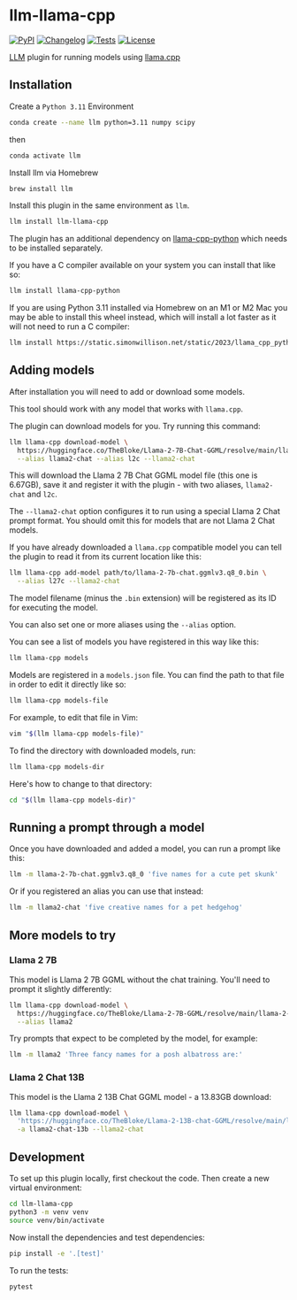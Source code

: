 # llm-llama-cpp

[![PyPI](https://img.shields.io/pypi/v/llm-llama-cpp.svg)](https://pypi.org/project/llm-llama-cpp/)
[![Changelog](https://img.shields.io/github/v/release/simonw/llm-llama-cpp?include_prereleases&label=changelog)](https://github.com/simonw/llm-llama-cpp/releases)
[![Tests](https://github.com/simonw/llm-llama-cpp/workflows/Test/badge.svg)](https://github.com/simonw/llm-llama-cpp/actions?query=workflow%3ATest)
[![License](https://img.shields.io/badge/license-Apache%202.0-blue.svg)](https://github.com/simonw/llm-llama-cpp/blob/main/LICENSE)

[LLM](https://llm.datasette.io/) plugin for running models using [llama.cpp](https://github.com/ggerganov/llama.cpp)

## Installation

Create a `Python 3.11` Environment
```bash
conda create --name llm python=3.11 numpy scipy
```
then
```bash
conda activate llm
```

Install llm via Homebrew
```bash
brew install llm
```

Install this plugin in the same environment as `llm`.
```bash
llm install llm-llama-cpp
```
The plugin has an additional dependency on [llama-cpp-python](https://github.com/abetlen/llama-cpp-python) which needs to be installed separately.

If you have a C compiler available on your system you can install that like so:
```bash
llm install llama-cpp-python
```
If you are using Python 3.11 installed via Homebrew on an M1 or M2 Mac you may be able to install this wheel instead, which will install a lot faster as it will not need to run a C compiler:
```bash
llm install https://static.simonwillison.net/static/2023/llama_cpp_python-0.1.77-cp311-cp311-macosx_13_0_arm64.whl
```
## Adding models

After installation you will need to add or download some models.

This tool should work with any model that works with `llama.cpp`.

The plugin can download models for you. Try running this command:

```bash
llm llama-cpp download-model \
  https://huggingface.co/TheBloke/Llama-2-7B-Chat-GGML/resolve/main/llama-2-7b-chat.ggmlv3.q8_0.bin \
  --alias llama2-chat --alias l2c --llama2-chat
```
This will download the Llama 2 7B Chat GGML model file (this one is 6.67GB), save it and register it with the plugin - with two aliases, `llama2-chat` and `l2c`.

The `--llama2-chat` option configures it to run using a special Llama 2 Chat prompt format. You should omit this for models that are not Llama 2 Chat models.

If you have already downloaded a `llama.cpp` compatible model you can tell the plugin to read it from its current location like this:

```bash
llm llama-cpp add-model path/to/llama-2-7b-chat.ggmlv3.q8_0.bin \
  --alias l27c --llama2-chat
```
The model filename (minus the `.bin` extension) will be registered as its ID for executing the model.

You can also set one or more aliases using the `--alias` option.

You can see a list of models you have registered in this way like this:
```bash
llm llama-cpp models
```
Models are registered in a `models.json` file. You can find the path to that file in order to edit it directly like so:
```bash
llm llama-cpp models-file
```
For example, to edit that file in Vim:
```bash
vim "$(llm llama-cpp models-file)"
```
To find the directory with downloaded models, run:
```bash
llm llama-cpp models-dir
```
Here's how to change to that directory:
```bash
cd "$(llm llama-cpp models-dir)"
```

## Running a prompt through a model

Once you have downloaded and added a model, you can run a prompt like this:
```bash
llm -m llama-2-7b-chat.ggmlv3.q8_0 'five names for a cute pet skunk'
```
Or if you registered an alias you can use that instead:
```bash
llm -m llama2-chat 'five creative names for a pet hedgehog'
```

## More models to try

### Llama 2 7B

This model is Llama 2 7B GGML without the chat training. You'll need to prompt it slightly differently:
```bash
llm llama-cpp download-model \
  https://huggingface.co/TheBloke/Llama-2-7B-GGML/resolve/main/llama-2-7b.ggmlv3.q8_0.bin \
  --alias llama2
```
Try prompts that expect to be completed by the model, for example:
```bash
llm -m llama2 'Three fancy names for a posh albatross are:'
```
### Llama 2 Chat 13B

This model is the Llama 2 13B Chat GGML model - a 13.83GB download:
```bash
llm llama-cpp download-model \
  'https://huggingface.co/TheBloke/Llama-2-13B-chat-GGML/resolve/main/llama-2-13b-chat.ggmlv3.q8_0.bin'\
  -a llama2-chat-13b --llama2-chat
```
## Development

To set up this plugin locally, first checkout the code. Then create a new virtual environment:
```bash
cd llm-llama-cpp
python3 -m venv venv
source venv/bin/activate
```
Now install the dependencies and test dependencies:
```bash
pip install -e '.[test]'
```
To run the tests:
```bash
pytest
```
